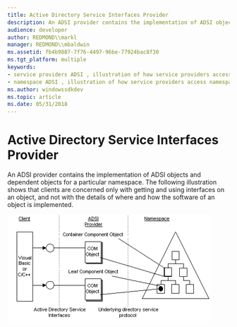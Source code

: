 ```yaml
---
title: Active Directory Service Interfaces Provider
description: An ADSI provider contains the implementation of ADSI objects and dependent objects for a particular namespace.
audience: developer
author: REDMOND\\markl
manager: REDMOND\\mbaldwin
ms.assetid: fb4b9807-7f76-4497-96be-77924bac8f30
ms.tgt_platform: multiple
keywords:
- service providers ADSI , illustration of how service providers access a namespace
- namespace ADSI , illustration of how service providers access namespace
ms.author: windowssdkdev
ms.topic: article
ms.date: 05/31/2018
---
```


# Active Directory Service Interfaces Provider

An ADSI provider contains the implementation of ADSI objects and dependent objects for a particular namespace. The following illustration shows that clients are concerned only with getting and using interfaces on an object, and not with the details of where and how the software of an object is implemented.

![active directory service interfaces provider](images/ds2prov.png)

 

 




